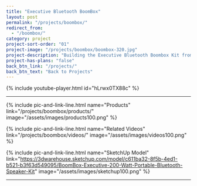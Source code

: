 ```yaml
---
title: "Executive Bluetooth BoomBox"
layout: post
permalink: "/projects/boombox/"
redirect_from:
  - "/boombox/"
category: project
project-sort-order: "01"
project-image: "/projects/boombox/boombox-320.jpg"
project-description: "Building the Executive Bluetooth Boombox Kit from Parts Express "
project-has-plans: "false"
back_btn_link: "/projects/"
back_btn_text: "Back to Projects"
---
```


{% include youtube-player.html id="hLrwx0TX88c" %}

<p style="clear: left"></p>

<hr class="hr-thick">

<p></p>

{% include pic-and-link-line.html
  name="Products"
  link="/projects/boombox/products/"
  image="/assets/images/products100.png" %}

{% include pic-and-link-line.html
  name="Related Videos"
  link="/projects/boombox/videos/"
  image="/assets/images/videos100.png" %}
  
{% include pic-and-link-line.html
  name="SketchUp Model"
  link="https://3dwarehouse.sketchup.com/model/c611ba32-8f5b-4ed1-b521-b3f63d549095/BoomBox-Executive-200-Watt-Portable-Bluetooth-Speaker-Kit"
  image="/assets/images/sketchup100.png" %}



<hr class="hr-thick">

<p></p>
